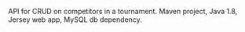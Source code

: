 API for CRUD on competitors in a tournament. Maven project, Java 1.8, Jersey web app, MySQL db dependency.
